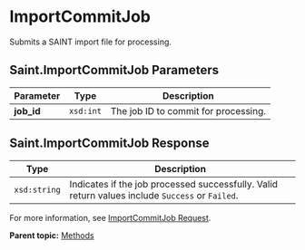 # ImportCommitJob

Submits a SAINT import file for processing.

## Saint.ImportCommitJob Parameters

|Parameter|Type|Description|
|---------|----|-----------|
|**job_id** |`xsd:int` | The job ID to commit for processing. |

## Saint.ImportCommitJob Response

|Type|Description|
|----|-----------|
|`xsd:string` | Indicates if the job processed successfully. Valid return values include `Success` or `Failed`. |

For more information, see [ImportCommitJob Request](../sample_code/r_ImportCommitJob_sample.md#).

**Parent topic:** [Methods](../methods/c_saint_methods.md)

